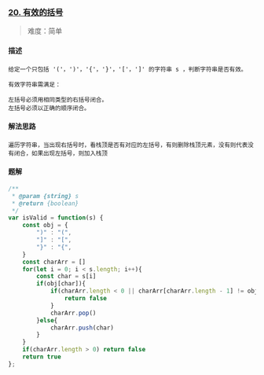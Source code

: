 ### [20. 有效的括号](https://leetcode.cn/problems/valid-parentheses/)

> 难度：简单

#### 描述
```
给定一个只包括 '('，')'，'{'，'}'，'['，']' 的字符串 s ，判断字符串是否有效。

有效字符串需满足：

左括号必须用相同类型的右括号闭合。
左括号必须以正确的顺序闭合。
```

#### 解法思路
```
遍历字符串，当出现右括号时，看栈顶是否有对应的左括号，有则删除栈顶元素，没有则代表没有闭合，如果出现左括号，则加入栈顶
```

#### 题解

```JavaScript
/**
 * @param {string} s
 * @return {boolean}
 */
var isValid = function(s) {
    const obj = {
        ")" : "(",
        "]" : "[",
        "}" : "{",
    }
    const charArr = []
    for(let i = 0; i < s.length; i++){
        const char = s[i]
        if(obj[char]){
            if(charArr.length < 0 || charArr[charArr.length - 1] != obj[char]){
                return false
            }
            charArr.pop()
        }else{
            charArr.push(char)
        }
    }
    if(charArr.length > 0) return false
    return true
};
```